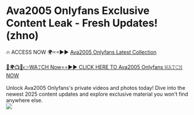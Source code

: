 # Ava2005 Onlyfans Exclusive Content Leak - Fresh Updates! (zhno)

🔥 ACCESS NOW 🌍==►► <a href="https://tinyurl.com/kvy9nzfs" rel="nofollow">Ava2005 Onlyfans Latest Collection</a>
<br><br>
[🔴🌍📺📱👉WA𝚃CH Now==►► CLICK HERE TO Ava2005 Onlyfans 𝚆𝙰𝚃𝙲𝙷 NOW](https://tinyurl.com/kvy9nzfs)
<br><br>
Unlock Ava2005 Onlyfans's private videos and photos today! Dive into the newest 2025 content updates and explore exclusive material you won’t find anywhere else.
<br>
<a href="https://tinyurl.com/kvy9nzfs" rel="nofollow" data-target="animated-image.originalLink"><img src="https://camo.githubusercontent.com/8a4f000d20f83aca3bf7ec5f350d767afa0574a8a352519fd8cfa583a6f93a33/68747470733a2f2f692e696d6775722e636f6d2f644a486b345a712e676966" data-canonical-src="https://i.imgur.com/dJHk4Zq.gif" style="max-width: 100%; display: inline-block;" data-target="animated-image.originalImage"></a>
<br>
